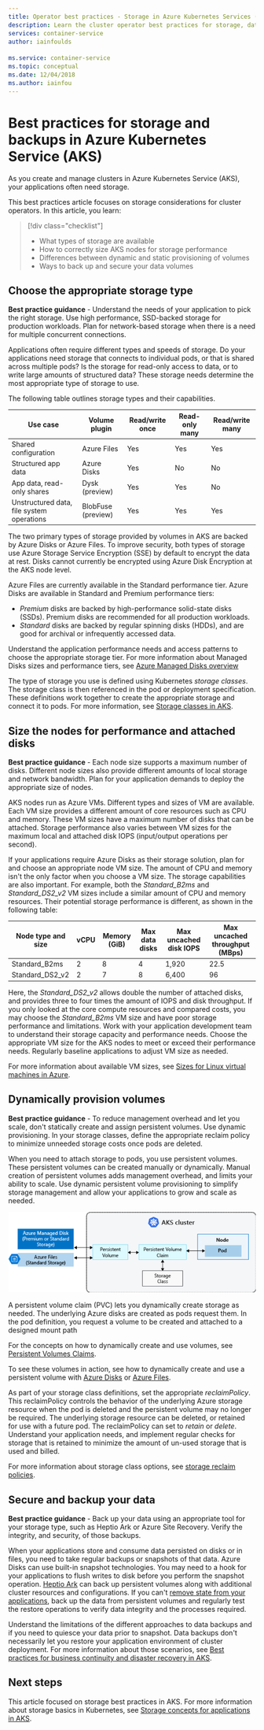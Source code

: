 ```yaml
---
title: Operator best practices - Storage in Azure Kubernetes Services (AKS)
description: Learn the cluster operator best practices for storage, data encryption, and backups in Azure Kubernetes Service (AKS)
services: container-service
author: iainfoulds

ms.service: container-service
ms.topic: conceptual
ms.date: 12/04/2018
ms.author: iainfou
---
```


# Best practices for storage and backups in Azure Kubernetes Service (AKS)

As you create and manage clusters in Azure Kubernetes Service (AKS), your applications often need storage.

This best practices article focuses on storage considerations for cluster operators. In this article, you learn:

> [!div class="checklist"]
> * What types of storage are available
> * How to correctly size AKS nodes for storage performance
> * Differences between dynamic and static provisioning of volumes
> * Ways to back up and secure your data volumes

## Choose the appropriate storage type

**Best practice guidance** - Understand the needs of your application to pick the right storage. Use high performance, SSD-backed storage for production workloads. Plan for network-based storage when there is a need for multiple concurrent connections.

Applications often require different types and speeds of storage. Do your applications need storage that connects to individual pods, or that is shared across multiple pods? Is the storage for read-only access to data, or to write large amounts of structured data? These storage needs determine the most appropriate type of storage to use.

The following table outlines storage types and their capabilities.

| Use case | Volume plugin | Read/write once | Read-only many | Read/write many |
|----------|---------------|-----------------|----------------|-----------------|
| Shared configuration       | Azure Files   | Yes | Yes | Yes |
| Structured app data        | Azure Disks   | Yes | No  | No  |
| App data, read-only shares | Dysk (preview) | Yes | Yes | No  |
| Unstructured data, file system operations | BlobFuse (preview) | Yes | Yes | Yes |

The two primary types of storage provided by volumes in AKS are backed by Azure Disks or Azure Files. To improve security, both types of storage use Azure Storage Service Encryption (SSE) by default to encrypt the data at rest. Disks cannot currently be encrypted using Azure Disk Encryption at the AKS node level.

Azure Files are currently available in the Standard performance tier. Azure Disks are available in Standard and Premium performance tiers:

- *Premium* disks are backed by high-performance solid-state disks (SSDs). Premium disks are recommended for all production workloads.
- *Standard* disks are backed by regular spinning disks (HDDs), and are good for archival or infrequently accessed data.

Understand the application performance needs and access patterns to choose the appropriate storage tier. For more information about Managed Disks sizes and performance tiers, see [Azure Managed Disks overview][managed-disks]

The type of storage you use is defined using Kubernetes *storage classes*. The storage class is then referenced in the pod or deployment specification. These definitions work together to create the appropriate storage and connect it to pods. For more information, see [Storage classes in AKS][aks-concepts-storage-classes].

## Size the nodes for performance and attached disks

**Best practice guidance** - Each node size supports a maximum number of disks. Different node sizes also provide different amounts of local storage and network bandwidth. Plan for your application demands to deploy the appropriate size of nodes.

AKS nodes run as Azure VMs. Different types and sizes of VM are available. Each VM size provides a different amount of core resources such as CPU and memory. These VM sizes have a maximum number of disks that can be attached. Storage performance also varies between VM sizes for the maximum local and attached disk IOPS (input/output operations per second).

If your applications require Azure Disks as their storage solution, plan for and choose an appropriate node VM size. The amount of CPU and memory isn't the only factor when you choose a VM size. The storage capabilities are also important. For example, both the *Standard_B2ms* and *Standard_DS2_v2* VM sizes include a similar amount of CPU and memory resources. Their potential storage performance is different, as shown in the following table:

| Node type and size | vCPU | Memory (GiB) | Max data disks | Max uncached disk IOPS | Max uncached throughput (MBps) |
|--------------------|------|--------------|----------------|------------------------|--------------------------------|
| Standard_B2ms      | 2    | 8            | 4              | 1,920                  | 22.5                           |
| Standard_DS2_v2    | 2    | 7            | 8              | 6,400                  | 96                             |

Here, the *Standard_DS2_v2* allows double the number of attached disks, and provides three to four times the amount of IOPS and disk throughput. If you only looked at the core compute resources and compared costs, you may choose the *Standard_B2ms* VM size and have poor storage performance and limitations. Work with your application development team to understand their storage capacity and performance needs. Choose the appropriate VM size for the AKS nodes to meet or exceed their performance needs. Regularly baseline applications to adjust VM size as needed.

For more information about available VM sizes, see [Sizes for Linux virtual machines in Azure][vm-sizes].

## Dynamically provision volumes

**Best practice guidance** - To reduce management overhead and let you scale, don't statically create and assign persistent volumes. Use dynamic provisioning. In your storage classes, define the appropriate reclaim policy to minimize unneeded storage costs once pods are deleted.

When you need to attach storage to pods, you use persistent volumes. These persistent volumes can be created manually or dynamically. Manual creation of persistent volumes adds management overhead, and limits your ability to scale. Use dynamic persistent volume provisioning to simplify storage management and allow your applications to grow and scale as needed.

![Persistent volume claims in an Azure Kubernetes Services (AKS) cluster](media/concepts-storage/persistent-volume-claims.png)

A persistent volume claim (PVC) lets you dynamically create storage as needed. The underlying Azure disks are created as pods request them. In the pod definition, you request a volume to be created and attached to a designed mount path

For the concepts on how to dynamically create and use volumes, see [Persistent Volumes Claims][aks-concepts-storage-pvcs].

To see these volumes in action, see how to dynamically create and use a persistent volume with [Azure Disks][dynamic-disks] or [Azure Files][dynamic-files].

As part of your storage class definitions, set the appropriate *reclaimPolicy*. This reclaimPolicy controls the behavior of the underlying Azure storage resource when the pod is deleted and the persistent volume may no longer be required. The underlying storage resource can be deleted, or retained for use with a future pod. The reclaimPolicy can set to *retain* or *delete*. Understand your application needs, and implement regular checks for storage that is retained to minimize the amount of un-used storage that is used and billed.

For more information about storage class options, see [storage reclaim policies][reclaim-policy].

## Secure and backup your data

**Best practice guidance** - Back up your data using an appropriate tool for your storage type, such as Heptio Ark or Azure Site Recovery. Verify the integrity, and security, of those backups.

When your applications store and consume data persisted on disks or in files, you need to take regular backups or snapshots of that data. Azure Disks can use built-in snapshot technologies. You may need to a hook for your applications to flush writes to disk before you perform the snapshot operation. [Heptio Ark][heptio-ark] can back up persistent volumes along with additional cluster resources and configurations. If you can't [remove state from your applications][remove-state], back up the data from persistent volumes and regularly test the restore operations to verify data integrity and the processes required.

Understand the limitations of the different approaches to data backups and if you need to quiesce your data prior to snapshot. Data backups don't necessarily let you restore your application environment of cluster deployment. For more information about those scenarios, see [Best practices for business continuity and disaster recovery in AKS][best-practices-multi-region].

## Next steps

This article focused on storage best practices in AKS. For more information about storage basics in Kubernetes, see [Storage concepts for applications in AKS][aks-concepts-storage].

<!-- LINKS - External -->
[heptio-ark]: https://github.com/heptio/ark

<!-- LINKS - Internal -->
[aks-concepts-storage]: concepts-storage.md
[vm-sizes]: ../virtual-machines/linux/sizes.md
[dynamic-disks]: azure-disks-dynamic.md
[dynamic-files]: azure-files-dynamic-pv.md
[reclaim-policy]: concepts-storage.md#reclaim-policy
[aks-concepts-storage-pvcs]: concepts-storage.md#persistent-volume-claims
[aks-concepts-storage-classes]: concepts-storage.md
[managed-disks]: ../virtual-machines/linux/managed-disks-overview.md
[best-practices-multi-region]: operator-best-practices-multi-region.md
[remove-state]: operator-best-practices-multi-region.md#remove-service-state-from-inside-containers

